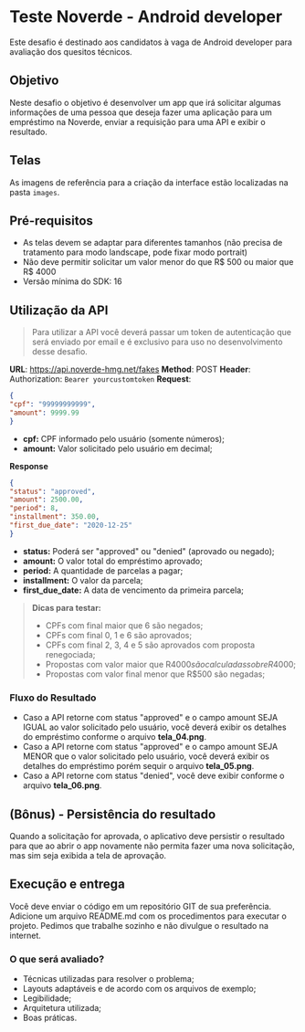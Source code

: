 Teste Noverde - Android developer
===============	

Este desafio é destinado aos candidatos à vaga de Android developer para avaliação dos quesitos técnicos.

## Objetivo

Neste desafio o objetivo é desenvolver um app que irá solicitar algumas informações de uma pessoa que deseja fazer uma aplicação para um empréstimo na Noverde, enviar a requisição para uma API e exibir o resultado.

## Telas

As imagens de referência para a criação da interface estão localizadas na pasta `images`.

## Pré-requisitos

- As telas devem se adaptar para diferentes tamanhos (não precisa de tratamento para modo landscape, pode fixar modo portrait)
- Não deve permitir solicitar um valor menor do que R$ 500 ou maior que R$ 4000
- Versão mínima do SDK: 16

## Utilização da API

> Para utilizar a API você deverá passar um token de autenticação que será enviado por email e é  exclusivo para uso no desenvolvimento desse desafio.

**URL**: https://api.noverde-hmg.net/fakes
**Method**: POST
**Header**: Authorization: `Bearer yourcustomtoken`
**Request**:
```json
{
"cpf": "99999999999",
"amount": 9999.99
}
```
- **cpf:** CPF informado pelo usuário (somente números);
- **amount:** Valor solicitado pelo usuário em decimal;

**Response**
```json
{
"status": "approved",
"amount": 2500.00,
"period": 8,
"installment": 350.00,
"first_due_date": "2020-12-25"
}
```

- **status:** Poderá ser "approved" ou "denied" (aprovado ou negado);
- **amount:** O valor total do empréstimo aprovado;
- **period:** A quantidade de parcelas a pagar;
- **installment:** O valor da parcela;
- **first_due_date:** A data de vencimento da primeira parcela;

> **Dicas para testar:** 
> - CPFs com final maior que 6 são negados;
> - CPFs com final 0, 1 e 6 são aprovados; 
> - CPFs com final 2, 3, 4 e 5 são aprovados com proposta renegociada;
> - Propostas com valor maior que R$4000 são calculadas sobre R$4000;
> - Propostas com valor final menor que R$500 são negadas;

### Fluxo do Resultado
- Caso a API retorne com status "approved" e o campo amount SEJA IGUAL ao valor solicitado pelo usuário, você deverá exibir os detalhes do empréstimo conforme o arquivo **tela_04.png**.
- Caso a API retorne com status "approved" e o campo amount SEJA MENOR que o valor solicitado pelo usuário, você deverá exibir os detalhes do empréstimo porém sequir o arquivo **tela_05.png**.
- Caso a API retorne com status "denied", você deve exibir conforme o arquivo **tela_06.png**.

## (Bônus) - Persistência do resultado
Quando a solicitação for aprovada, o aplicativo deve persistir o resultado para que ao abrir o app novamente não permita fazer uma nova solicitação, mas sim seja exibida a tela de aprovação.

## Execução e entrega
Você deve enviar o código em um repositório GIT de sua preferência. Adicione um arquivo README.md com os procedimentos para executar o projeto. Pedimos que trabalhe sozinho e não divulgue o resultado na internet.

### O que será avaliado?
- Técnicas utilizadas para resolver o problema;
- Layouts adaptáveis e de acordo com os arquivos de exemplo;
- Legibilidade;
- Arquitetura utilizada;
- Boas práticas.
